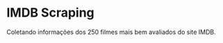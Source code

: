 <h1>IMDB Scraping</h1>
<p>Coletando informações dos 250 filmes mais bem avaliados do site IMDB.</p>
